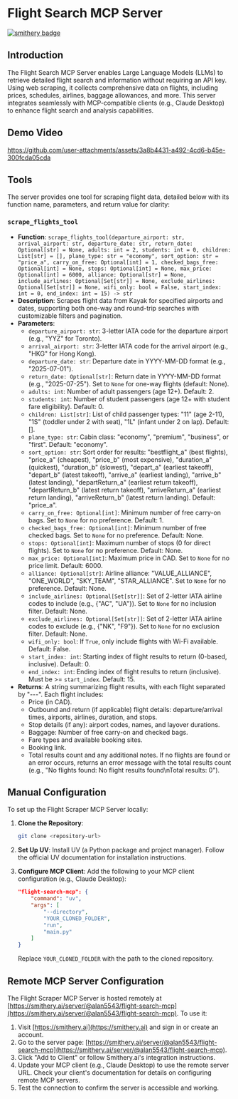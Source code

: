 # Flight Search MCP Server
[![smithery badge](https://smithery.ai/badge/@alan5543/flight-search-mcp)](https://smithery.ai/server/@alan5543/flight-search-mcp)

## Introduction
The Flight Search MCP Server enables Large Language Models (LLMs) to retrieve detailed flight search and information without requiring an API key. Using web scraping, it collects comprehensive data on flights, including prices, schedules, airlines, baggage allowances, and more. This server integrates seamlessly with MCP-compatible clients (e.g., Claude Desktop) to enhance flight search and analysis capabilities.

## Demo Video


https://github.com/user-attachments/assets/3a8b4431-a492-4cd6-b45e-300fcda05cda



## Tools
The server provides one tool for scraping flight data, detailed below with its function name, parameters, and return value for clarity:

### `scrape_flights_tool`
- **Function**: `scrape_flights_tool(departure_airport: str, arrival_airport: str, departure_date: str, return_date: Optional[str] = None, adults: int = 2, students: int = 0, children: List[str] = [], plane_type: str = "economy", sort_option: str = "price_a", carry_on_free: Optional[int] = 1, checked_bags_free: Optional[int] = None, stops: Optional[int] = None, max_price: Optional[int] = 6000, alliance: Optional[str] = None, include_airlines: Optional[Set[str]] = None, exclude_airlines: Optional[Set[str]] = None, wifi_only: bool = False, start_index: int = 0, end_index: int = 15) -> str`
- **Description**: Scrapes flight data from Kayak for specified airports and dates, supporting both one-way and round-trip searches with customizable filters and pagination.
- **Parameters**:
  - `departure_airport: str`: 3-letter IATA code for the departure airport (e.g., "YYZ" for Toronto).
  - `arrival_airport: str`: 3-letter IATA code for the arrival airport (e.g., "HKG" for Hong Kong).
  - `departure_date: str`: Departure date in YYYY-MM-DD format (e.g., "2025-07-01").
  - `return_date: Optional[str]`: Return date in YYYY-MM-DD format (e.g., "2025-07-25"). Set to `None` for one-way flights (default: None).
  - `adults: int`: Number of adult passengers (age 12+). Default: 2.
  - `students: int`: Number of student passengers (age 12+ with student fare eligibility). Default: 0.
  - `children: List[str]`: List of child passenger types: "11" (age 2-11), "1S" (toddler under 2 with seat), "1L" (infant under 2 on lap). Default: [].
  - `plane_type: str`: Cabin class: "economy", "premium", "business", or "first". Default: "economy".
  - `sort_option: str`: Sort order for results: "bestflight_a" (best flights), "price_a" (cheapest), "price_b" (most expensive), "duration_a" (quickest), "duration_b" (slowest), "depart_a" (earliest takeoff), "depart_b" (latest takeoff), "arrive_a" (earliest landing), "arrive_b" (latest landing), "departReturn_a" (earliest return takeoff), "departReturn_b" (latest return takeoff), "arriveReturn_a" (earliest return landing), "arriveReturn_b" (latest return landing). Default: "price_a".
  - `carry_on_free: Optional[int]`: Minimum number of free carry-on bags. Set to `None` for no preference. Default: 1.
  - `checked_bags_free: Optional[int]`: Minimum number of free checked bags. Set to `None` for no preference. Default: None.
  - `stops: Optional[int]`: Maximum number of stops (0 for direct flights). Set to `None` for no preference. Default: None.
  - `max_price: Optional[int]`: Maximum price in CAD. Set to `None` for no price limit. Default: 6000.
  - `alliance: Optional[str]`: Airline alliance: "VALUE_ALLIANCE", "ONE_WORLD", "SKY_TEAM", "STAR_ALLIANCE". Set to `None` for no preference. Default: None.
  - `include_airlines: Optional[Set[str]]`: Set of 2-letter IATA airline codes to include (e.g., {"AC", "UA"}). Set to `None` for no inclusion filter. Default: None.
  - `exclude_airlines: Optional[Set[str]]`: Set of 2-letter IATA airline codes to exclude (e.g., {"NK", "F9"}). Set to `None` for no exclusion filter. Default: None.
  - `wifi_only: bool`: If `True`, only include flights with Wi-Fi available. Default: False.
  - `start_index: int`: Starting index of flight results to return (0-based, inclusive). Default: 0.
  - `end_index: int`: Ending index of flight results to return (inclusive). Must be >= `start_index`. Default: 15.
- **Returns**: A string summarizing flight results, with each flight separated by "---". Each flight includes:
  - Price (in CAD).
  - Outbound and return (if applicable) flight details: departure/arrival times, airports, airlines, duration, and stops.
  - Stop details (if any): airport codes, names, and layover durations.
  - Baggage: Number of free carry-on and checked bags.
  - Fare types and available booking sites.
  - Booking link.
  - Total results count and any additional notes.
  If no flights are found or an error occurs, returns an error message with the total results count (e.g., "No flights found: No flight results found\nTotal results: 0").

## Manual Configuration
To set up the Flight Scraper MCP Server locally:
1. **Clone the Repository**:
   ```bash
   git clone <repository-url>
   ```

2. **Set Up UV**:
   Install UV (a Python package and project manager). Follow the official UV documentation for installation instructions.

3. **Configure MCP Client**:
   Add the following to your MCP client configuration (e.g., Claude Desktop):
   ```json
   "flight-search-mcp": {
       "command": "uv",
       "args": [
           "--directory",
           "YOUR_CLONED_FOLDER",
           "run",
           "main.py"
       ]
   }
   ```
   Replace `YOUR_CLONED_FOLDER` with the path to the cloned repository.

## Remote MCP Server Configuration
The Flight Scraper MCP Server is hosted remotely at [https://smithery.ai/server/@alan5543/flight-search-mcp](https://smithery.ai/server/@alan5543/flight-search-mcp). To use it:
1. Visit [https://smithery.ai](https://smithery.ai) and sign in or create an account.
2. Go to the server page: [https://smithery.ai/server/@alan5543/flight-search-mcp](https://smithery.ai/server/@alan5543/flight-search-mcp).
3. Click "Add to Client" or follow Smithery.ai's integration instructions.
4. Update your MCP client (e.g., Claude Desktop) to use the remote server URL. Check your client's documentation for details on configuring remote MCP servers.
5. Test the connection to confirm the server is accessible and working.

